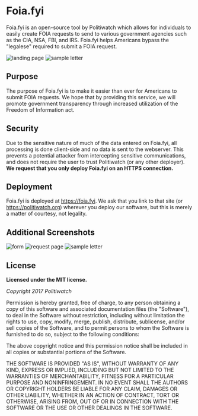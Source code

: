 Foia.fyi
=====
Foia.fyi is an open-source tool by Politiwatch which allows for individuals to easily create FOIA requests to send to various government agencies such as the CIA, NSA, FBI, and IRS. Foia.fyi helps Americans bypass the "legalese" required to submit a FOIA request.

![landing page](http://i.imgur.com/AjEFJPI.png)
![sample letter](http://i.imgur.com/s1IWaKC.png)

## Purpose
The purpose of Foia.fyi is to make it easier than ever for Americans to submit FOIA requests. We hope that by providing this service, we will promote government transparency through increased utilization of the Freedom of Information act.

## Security
Due to the sensitive nature of much of the data entered on Foia.fyi, all processing is done client-side and no data is sent to the webserver. This prevents a potential attacker from intercepting sensitive communications, and does not require the user to trust Politiwatch (or any other deployer). **We request that you only deploy Foia.fyi on an HTTPS connection.**

## Deployment
Foia.fyi is deployed at https://foia.fyi. We ask that you link to that site (or https://politiwatch.org) wherever you deploy our software, but this is merely a matter of courtesy, not legality.

## Additional Screenshots
![form](http://i.imgur.com/T2DHm1w.png)
![request page](http://i.imgur.com/a6KDRFF.png)
![sample letter](http://i.imgur.com/s1IWaKC.png)

## License
**Licensed under the MIT license.**

*Copyright 2017 Politiwatch*

Permission is hereby granted, free of charge, to any person obtaining a copy of this software and associated documentation files (the "Software"), to deal in the Software without restriction, including without limitation the rights to use, copy, modify, merge, publish, distribute, sublicense, and/or sell copies of the Software, and to permit persons to whom the Software is furnished to do so, subject to the following conditions:

The above copyright notice and this permission notice shall be included in all copies or substantial portions of the Software.

THE SOFTWARE IS PROVIDED "AS IS", WITHOUT WARRANTY OF ANY KIND, EXPRESS OR IMPLIED, INCLUDING BUT NOT LIMITED TO THE WARRANTIES OF MERCHANTABILITY, FITNESS FOR A PARTICULAR PURPOSE AND NONINFRINGEMENT. IN NO EVENT SHALL THE AUTHORS OR COPYRIGHT HOLDERS BE LIABLE FOR ANY CLAIM, DAMAGES OR OTHER LIABILITY, WHETHER IN AN ACTION OF CONTRACT, TORT OR OTHERWISE, ARISING FROM, OUT OF OR IN CONNECTION WITH THE SOFTWARE OR THE USE OR OTHER DEALINGS IN THE SOFTWARE.
